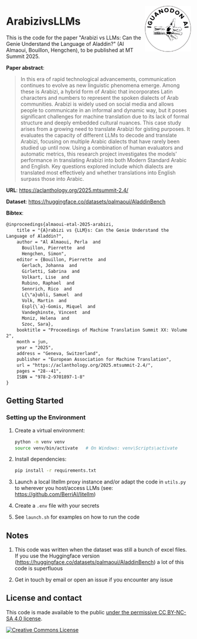 <a href="https://iguanodon.ai"><img src="img/iguanodon.ai.png" width="125" height="125" align="right" /></a>

# ArabizivsLLMs 

This is the code for the paper "Arabizi vs LLMs: Can the Genie Understand the Language of Aladdin?" (Al Almaoui, Bouillon, Hengchen), to be published at MT Summit 2025. 

**Paper abstract**:
> In this era of rapid technological advancements, communication continues to evolve as new linguistic phenomena emerge. Among these is Arabizi, a hybrid form of Arabic that incorporates Latin characters and numbers to represent the spoken dialects of Arab communities. Arabizi is widely used on social media and allows people to communicate in an informal and dynamic way, but it poses significant challenges for machine translation due to its lack of formal structure and deeply embedded cultural nuances. This case study arises from a growing need to translate Arabizi for gisting purposes. It evaluates the capacity of different LLMs to decode and translate Arabizi, focusing on multiple Arabic dialects that have rarely been studied up until now. Using a combination of human evaluators and automatic metrics, this research project investigates the models’ performance in translating Arabizi into both Modern Standard Arabic and English. Key questions explored include which dialects are translated most effectively and whether translations into English surpass those into Arabic.

**URL**: https://aclanthology.org/2025.mtsummit-2.4/

**Dataset**: https://huggingface.co/datasets/palmaoui/AladdinBench

**Bibtex**: 
```
@inproceedings{almaoui-etal-2025-arabizi,
    title = "{A}rabizi vs {LLM}s: Can the Genie Understand the Language of Aladdin?",
    author = "Al Almaoui, Perla  and
      Bouillon, Pierrette  and
      Hengchen, Simon",
    editor = {Bouillon, Pierrette  and
      Gerlach, Johanna  and
      Girletti, Sabrina  and
      Volkart, Lise  and
      Rubino, Raphael  and
      Sennrich, Rico  and
      L{\"a}ubli, Samuel  and
      Volk, Martin  and
      Espl{\`a}-Gomis, Miquel  and
      Vandeghinste, Vincent  and
      Moniz, Helena  and
      Szoc, Sara},
    booktitle = "Proceedings of Machine Translation Summit XX: Volume 2",
    month = jun,
    year = "2025",
    address = "Geneva, Switzerland",
    publisher = "European Association for Machine Translation",
    url = "https://aclanthology.org/2025.mtsummit-2.4/",
    pages = "28--41",
    ISBN = "978-2-9701897-1-8"
}

```

## Getting Started

### Setting up the Environment

1. Create a virtual environment:
    ```bash
    python -m venv venv
    source venv/bin/activate   # On Windows: venv\Scripts\activate
    ```

2. Install dependencies:
    ```bash
    pip install -r requirements.txt
    ```

3. Launch a local litellm proxy instance and/or adapt the code in `utils.py` to wherever you host/access LLMs (see: https://github.com/BerriAI/litellm)

4. Create a `.env` file with your secrets

5. See `launch.sh` for examples on how to run the code

## Notes

1. This code was written when the dataset was still a bunch of excel files. If you use the Huggingface version (https://huggingface.co/datasets/palmaoui/AladdinBench) a lot of this code is superfluous


2. Get in touch by email or open an issue if you encounter any issue


## License and contact

This code is made available to the public <a rel="license" href="http://creativecommons.org/licenses/by-nc-sa/4.0/">under the permissive CC BY-NC-SA 4.0 license</a>.

 <a rel="license" href="http://creativecommons.org/licenses/by-nc-sa/4.0/"><img alt="Creative Commons License" style="border-width:0" src="https://i.creativecommons.org/l/by-nc-sa/4.0/88x31.png" /></a>
